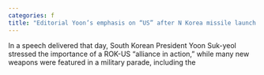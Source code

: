 ```yaml
---
categories: f
title: "Editorial Yoon’s emphasis on “US” after N Korea missile launch shows lack of realistic alternatives"
---
```

In a speech delivered that day, South Korean President Yoon Suk-yeol stressed the importance of a ROK-US “alliance in action,” while many new weapons were featured in a military parade, including the 